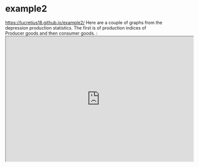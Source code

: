 # example2
https://lucretius18.github.io/example2/
Here are a couple of graphs from the depression production statistics. The first is of production indices of Producer goods and then consumer goods. 
:  <iframe src="https://docs.google.com/spreadsheets/d/e/2PACX-1vSZhQ87qVl-gxcescFJZ-jiKmse1PXtbhe6TxXrXj3KnG4gpeuJC6fe43vNsgLyZBIqSYsTkz4zHJgY/pubchart?oid=1634783592&format=interactive" width="600px" height= "400px"></iframe> 
